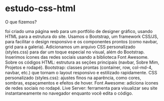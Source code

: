 # estudo-css-html

O que fizemos?

foi criado uma página web para um portfólio de designer gráfico, usando HTML para a estrutura do site.
Usamos o Bootstrap, um framework CSS/JS, para facilitar o design responsivo e os componentes prontos (como navbar, grid para a galeria).
Adicionamos um arquivo CSS personalizado (styles.css) para dar um toque especial no visual, além do Bootstrap.
Inserimos ícones das redes sociais usando a biblioteca Font Awesome.
Sobre os códigos
HTML: estrutura as seções principais (navbar, Sobre Mim, Projetos e rodapé).
Bootstrap: classes prontas (container, row, col-md-4, navbar, etc.) que tornam o layout responsivo e estilizado rapidamente.
CSS personalizado (styles.css): ajustes finos na aparência, como cores, sombras, espaçamentos e efeitos de hover.
Font Awesome: adiciona ícones de redes sociais no rodapé.
Live Server: ferramenta para visualizar seu site instantaneamente no navegador enquanto você edita o código.


